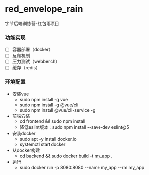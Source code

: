 # red_envelope_rain
字节后端训练营-红包雨项目

### 功能实现

* [ ] 容器部署（docker）
* [ ] 反爬机制 
* [ ] 压力测试（webbench）
* [ ] 缓存（redis） 

### 环境配置

- 安装vue
    - sudo npm install -g vue
    - sudo npm install -g @vue/cli
    - sudo npm install @vue/cli-service -g
- 前端安装
    - cd frontend && sudo npm install
    - 降低eslint版本：sudo npm install --save-dev eslint@5
- 安装docker
    - sudo apt -y install docker.io
    - systemctl start docker
- 从docker构建
    - cd backend && sudo docker build -t my_app .
- 运行
    - sudo docker run -p 8080:8080 --name my_app --rm my_app
